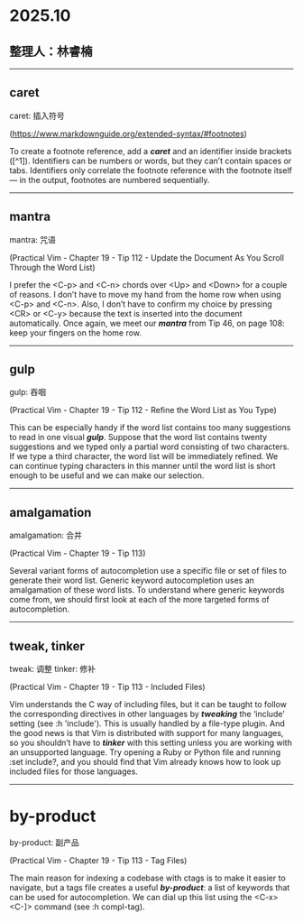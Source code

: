 # 2025.10

## 整理人：林睿楠

---

## caret

caret: 插入符号

(https://www.markdownguide.org/extended-syntax/#footnotes)

To create a footnote reference, add a ***caret*** and an identifier inside brackets (\[^1\]). Identifiers can be numbers or words, but they can’t contain spaces or tabs. Identifiers only correlate the footnote reference with the footnote itself — in the output, footnotes are numbered sequentially.

---

## mantra

mantra: 咒语

(Practical Vim - Chapter 19 - Tip 112 - Update the Document As You Scroll Through the Word List)

I prefer the \<C-p\> and \<C-n\> chords over \<Up\> and \<Down\> for a couple of reasons. I don’t have to move my hand from the home row when using \<C-p\> and \<C-n\>. Also, I don’t have to confirm my choice by pressing \<CR\> or \<C-y\> because the text is inserted into the document automatically. Once again, we meet our ***mantra*** from Tip 46, on page 108: keep your fingers on the home row.

---

## gulp

gulp: 吞咽

(Practical Vim - Chapter 19 - Tip 112 - Refine the Word List as You Type)

This can be especially handy if the word list contains too many suggestions to read in one visual ***gulp***. Suppose that the word list contains twenty suggestions and we typed only a partial word consisting of two characters. If we type a third character, the word list will be immediately refined. We can continue typing characters in this manner until the word list is short enough to be useful and we can make our selection.

---

## amalgamation

amalgamation: 合并

(Practical Vim - Chapter 19 - Tip 113)

Several variant forms of autocompletion use a specific file or set of files to generate their word list. Generic keyword autocompletion uses an amalgamation of these word lists. To understand where generic keywords come from, we should first look at each of the more targeted forms of autocompletion.

---

## tweak, tinker

tweak: 调整
tinker: 修补

(Practical Vim - Chapter 19 - Tip 113 - Included Files)

Vim understands the C way of including files, but it can be taught to follow the corresponding directives in other languages by ***tweaking*** the ‘include’ setting (see :h 'include'). This is usually handled by a file-type plugin. And the good news is that Vim is distributed with support for many languages, so you shouldn’t have to ***tinker*** with this setting unless you are working with an unsupported language. Try opening a Ruby or Python file and running :set include?, and you should find that Vim already knows how to look up included files for those languages.

---

# by-product

by-product: 副产品

(Practical Vim - Chapter 19 - Tip 113 - Tag Files)

The main reason for indexing a codebase with ctags is to make it easier to navigate, but a tags file creates a useful ***by-product***: a list of keywords that can be used for autocompletion. We can dial up this list using the \<C-x\>\<C-]\> command (see :h compl-tag).
